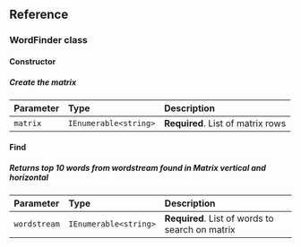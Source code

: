 
## Reference

### WordFinder class

#### Constructor
##### Create the matrix 

| Parameter | Type     | Description                       |
| :-------- | :------- | :-------------------------------- |
| `matrix`      | `IEnumerable<string>` | **Required**. List of matrix rows |

 

#### Find
##### Returns top 10 words from wordstream found in Matrix vertical and horizontal

| Parameter | Type     | Description                       |
| :-------- | :------- | :-------------------------------- |
| `wordstream`      | `IEnumerable<string>` | **Required**. List of words to search on matrix |

